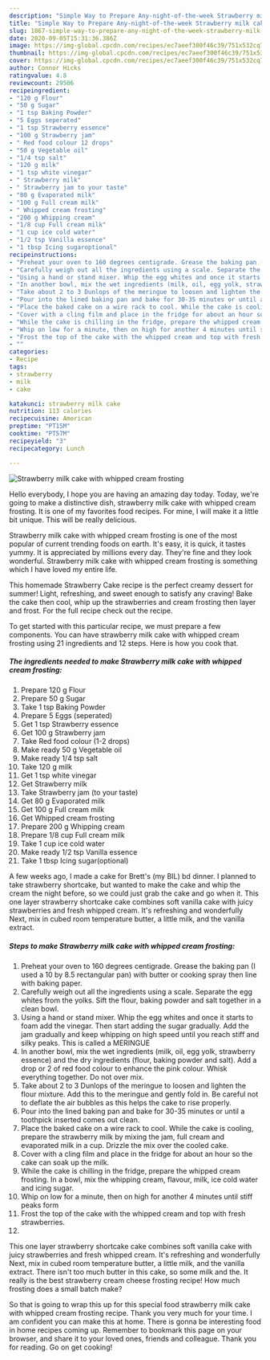 ```yaml
---
description: "Simple Way to Prepare Any-night-of-the-week Strawberry milk cake with whipped cream frosting"
title: "Simple Way to Prepare Any-night-of-the-week Strawberry milk cake with whipped cream frosting"
slug: 1867-simple-way-to-prepare-any-night-of-the-week-strawberry-milk-cake-with-whipped-cream-frosting
date: 2020-09-05T15:31:36.386Z
image: https://img-global.cpcdn.com/recipes/ec7aeef300f46c39/751x532cq70/strawberry-milk-cake-with-whipped-cream-frosting-recipe-main-photo.jpg
thumbnail: https://img-global.cpcdn.com/recipes/ec7aeef300f46c39/751x532cq70/strawberry-milk-cake-with-whipped-cream-frosting-recipe-main-photo.jpg
cover: https://img-global.cpcdn.com/recipes/ec7aeef300f46c39/751x532cq70/strawberry-milk-cake-with-whipped-cream-frosting-recipe-main-photo.jpg
author: Connor Hicks
ratingvalue: 4.8
reviewcount: 29506
recipeingredient:
- "120 g Flour"
- "50 g Sugar"
- "1 tsp Baking Powder"
- "5 Eggs seperated"
- "1 tsp Strawberry essence"
- "100 g Strawberry jam"
- " Red food colour 12 drops"
- "50 g Vegetable oil"
- "1/4 tsp salt"
- "120 g milk"
- "1 tsp white vinegar"
- " Strawberry milk"
- " Strawberry jam to your taste"
- "80 g Evaporated milk"
- "100 g Full cream milk"
- " Whipped cream frosting"
- "200 g Whipping cream"
- "1/8 cup Full cream milk"
- "1 cup ice cold water"
- "1/2 tsp Vanilla essence"
- "1 tbsp Icing sugaroptional"
recipeinstructions:
- "Preheat your oven to 160 degrees centigrade. Grease the baking pan (I used a 10 by 8.5 rectangular pan) with butter or cooking spray then line with baking paper."
- "Carefully weigh out all the ingredients using a scale. Separate the egg whites from the yolks. Sift the flour, baking powder and salt together in a clean bowl."
- "Using a hand or stand mixer. Whip the egg whites and once it starts to foam add the vinegar. Then start adding the sugar gradually. Add the jam gradually and keep whipping on high speed until you reach stiff and silky peaks. This is called a MERINGUE"
- "In another bowl, mix the wet ingredients (milk, oil, egg yolk, strawberry essence) and the dry ingredients (flour, baking powder and salt). Add a drop or 2 of red food colour to enhance the pink colour. Whisk everything together. Do not over mix."
- "Take about 2 to 3 Dunlops of the meringue to loosen and lighten the flour mixture. Add this to the meringue and gently fold in. Be careful not to deflate the air bubbles as this helps the cake to rise properly."
- "Pour into the lined baking pan and bake for 30-35 minutes or until a toothpick inserted comes out clean."
- "Place the baked cake on a wire rack to cool. While the cake is cooling, prepare the strawberry milk by mixing the jam, full cream and evaporated milk in a cup. Drizzle the mix over the cooled cake."
- "Cover with a cling film and place in the fridge for about an hour so the cake can soak up the milk."
- "While the cake is chilling in the fridge, prepare the whipped cream frosting. In a bowl, mix the whipping cream, flavour, milk, ice cold water and icing sugar."
- "Whip on low for a minute, then on high for another 4 minutes until stiff peaks form"
- "Frost the top of the cake with the whipped cream and top with fresh strawberries."
- ""
categories:
- Recipe
tags:
- strawberry
- milk
- cake

katakunci: strawberry milk cake 
nutrition: 113 calories
recipecuisine: American
preptime: "PT15M"
cooktime: "PT57M"
recipeyield: "3"
recipecategory: Lunch

---
```



![Strawberry milk cake with whipped cream frosting](https://img-global.cpcdn.com/recipes/ec7aeef300f46c39/751x532cq70/strawberry-milk-cake-with-whipped-cream-frosting-recipe-main-photo.jpg)

Hello everybody, I hope you are having an amazing day today. Today, we're going to make a distinctive dish, strawberry milk cake with whipped cream frosting. It is one of my favorites food recipes. For mine, I will make it a little bit unique. This will be really delicious.

Strawberry milk cake with whipped cream frosting is one of the most popular of current trending foods on earth. It's easy, it is quick, it tastes yummy. It is appreciated by millions every day. They're fine and they look wonderful. Strawberry milk cake with whipped cream frosting is something which I have loved my entire life.

This homemade Strawberry Cake recipe is the perfect creamy dessert for summer! Light, refreshing, and sweet enough to satisfy any craving! Bake the cake then cool, whip up the strawberries and cream frosting then layer and frost. For the full recipe check out the recipe.


To get started with this particular recipe, we must prepare a few components. You can have strawberry milk cake with whipped cream frosting using 21 ingredients and 12 steps. Here is how you cook that.

<!--inarticleads1-->

##### The ingredients needed to make Strawberry milk cake with whipped cream frosting:

1. Prepare 120 g Flour
1. Prepare 50 g Sugar
1. Take 1 tsp Baking Powder
1. Prepare 5 Eggs (seperated)
1. Get 1 tsp Strawberry essence
1. Get 100 g Strawberry jam
1. Take  Red food colour (1-2 drops)
1. Make ready 50 g Vegetable oil
1. Make ready 1/4 tsp salt
1. Take 120 g milk
1. Get 1 tsp white vinegar
1. Get  Strawberry milk
1. Take  Strawberry jam (to your taste)
1. Get 80 g Evaporated milk
1. Get 100 g Full cream milk
1. Get  Whipped cream frosting
1. Prepare 200 g Whipping cream
1. Prepare 1/8 cup Full cream milk
1. Take 1 cup ice cold water
1. Make ready 1/2 tsp Vanilla essence
1. Take 1 tbsp Icing sugar(optional)


A few weeks ago, I made a cake for Brett&#39;s (my BIL) bd dinner. I planned to take strawberry shortcake, but wanted to make the cake and whip the cream the night before, so we could just grab the cake and go when it. This one layer strawberry shortcake cake combines soft vanilla cake with juicy strawberries and fresh whipped cream. It&#39;s refreshing and wonderfully Next, mix in cubed room temperature butter, a little milk, and the vanilla extract. 

<!--inarticleads2-->

##### Steps to make Strawberry milk cake with whipped cream frosting:

1. Preheat your oven to 160 degrees centigrade. Grease the baking pan (I used a 10 by 8.5 rectangular pan) with butter or cooking spray then line with baking paper.
1. Carefully weigh out all the ingredients using a scale. Separate the egg whites from the yolks. Sift the flour, baking powder and salt together in a clean bowl.
1. Using a hand or stand mixer. Whip the egg whites and once it starts to foam add the vinegar. Then start adding the sugar gradually. Add the jam gradually and keep whipping on high speed until you reach stiff and silky peaks. This is called a MERINGUE
1. In another bowl, mix the wet ingredients (milk, oil, egg yolk, strawberry essence) and the dry ingredients (flour, baking powder and salt). Add a drop or 2 of red food colour to enhance the pink colour. Whisk everything together. Do not over mix.
1. Take about 2 to 3 Dunlops of the meringue to loosen and lighten the flour mixture. Add this to the meringue and gently fold in. Be careful not to deflate the air bubbles as this helps the cake to rise properly.
1. Pour into the lined baking pan and bake for 30-35 minutes or until a toothpick inserted comes out clean.
1. Place the baked cake on a wire rack to cool. While the cake is cooling, prepare the strawberry milk by mixing the jam, full cream and evaporated milk in a cup. Drizzle the mix over the cooled cake.
1. Cover with a cling film and place in the fridge for about an hour so the cake can soak up the milk.
1. While the cake is chilling in the fridge, prepare the whipped cream frosting. In a bowl, mix the whipping cream, flavour, milk, ice cold water and icing sugar.
1. Whip on low for a minute, then on high for another 4 minutes until stiff peaks form
1. Frost the top of the cake with the whipped cream and top with fresh strawberries.
1. 


This one layer strawberry shortcake cake combines soft vanilla cake with juicy strawberries and fresh whipped cream. It&#39;s refreshing and wonderfully Next, mix in cubed room temperature butter, a little milk, and the vanilla extract. There isn&#39;t too much butter in this cake, so some milk and the. It really is the best strawberry cream cheese frosting recipe! How much frosting does a small batch make? 

So that is going to wrap this up for this special food strawberry milk cake with whipped cream frosting recipe. Thank you very much for your time. I am confident you can make this at home. There is gonna be interesting food in home recipes coming up. Remember to bookmark this page on your browser, and share it to your loved ones, friends and colleague. Thank you for reading. Go on get cooking!
